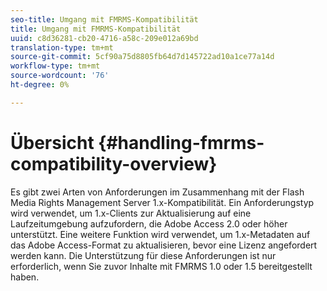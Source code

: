```yaml
---
seo-title: Umgang mit FMRMS-Kompatibilität
title: Umgang mit FMRMS-Kompatibilität
uuid: c8d36281-cb20-4716-a58c-209e012a69bd
translation-type: tm+mt
source-git-commit: 5cf90a75d8805fb64d7d145722ad10a1ce77a14d
workflow-type: tm+mt
source-wordcount: '76'
ht-degree: 0%

---
```



# Übersicht {#handling-fmrms-compatibility-overview}

Es gibt zwei Arten von Anforderungen im Zusammenhang mit der Flash Media Rights Management Server 1.x-Kompatibilität. Ein Anforderungstyp wird verwendet, um 1.x-Clients zur Aktualisierung auf eine Laufzeitumgebung aufzufordern, die Adobe Access 2.0 oder höher unterstützt. Eine weitere Funktion wird verwendet, um 1.x-Metadaten auf das Adobe Access-Format zu aktualisieren, bevor eine Lizenz angefordert werden kann. Die Unterstützung für diese Anforderungen ist nur erforderlich, wenn Sie zuvor Inhalte mit FMRMS 1.0 oder 1.5 bereitgestellt haben.